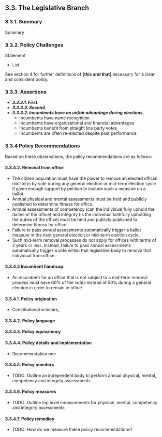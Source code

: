 3.3.  The Legislative Branch
--------------------------------------

### 3.3.1.  Summary
Summary

### 3.3.2.  Policy Challenges
Statement

- List

See section 4 for further definitions of **[this and that]** necessary for a clear and consistent policy.

### 3.3.3. Assertions 

-  *__3.3.3.1. First.__*
-  *__3.3.3.2. Second.__*
-  *__3.3.3.2. Incumbents have an unfair advantage during elections.__*
    - Incumbents have name recognition
    - Incumbents have organizational and financial advantages
    - Incumbents benefit from straight line party votes
    - Incumbents are often re-elected despite past performance

### 3.3.4  Policy Recommendations
Based on these observations, the policy recommendations are as follows:

#### 3.3.4.2. Removal from office
- The citizen population must have the power to remove an elected official mid-term by vote during any general election or mid-term election cycle if given enough support by petition to include such a measure on a ballot.
- Annual physical and mental assessments must be held and publicly published to determine fitness for office.
- Annual assessments of competency (can the individual fully uphold the duties of the office) and integrity (is the individual faithfully upholding the duties of the office) must be held and publicly published to determine fitness for office.
- Failure to pass annual assessments automatically trigger a ballot measure in the next general election or mid-term election cycle.
- Such mid-term removal processes do not apply for offices with terms of 2 years or less.  Instead, failure to pass annual assessments automatically trigger a vote within that legislative body to remove that individual from office.

#### 3.3.4.3 Incumbent handicap
- An incumbent for an office that is not subject to a mid-term removal process must have 60% of the votes instead of 50% during a general election in order to remain in office.


#### 3.3.4.1. Policy origination
- Constitutional scholars, 

#### 3.3.4.2. Policy language


#### 3.3.4.3. Policy equivalency


#### 3.3.4.4. Policy details and implementation
- Recommendation one

#### 3.3.4.5. Policy monitors 
- TODO: Outline an independent body to perform annual physical, mental, competency and integrity assessments

#### 3.3.4.6. Policy measures
- TODO: Outline top level measurements for physical, mental, competency and integrity assessments

#### 3.3.4.7. Policy remedies
- TODO: How do we measure these policy recommendations?

